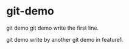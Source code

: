 # git-demo
git demo
git demo write the first line.

git demo write by another git demo in feature1.

